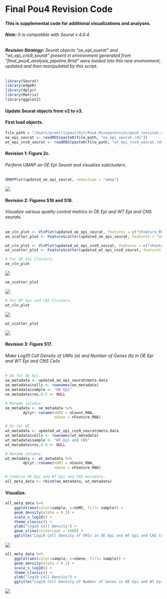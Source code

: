 Final Pou4 Revision Code
================

#### This is supplemental code for additional visualizations and analyses.

###### **Note:** It is compatible with Seurat v.4.0.4.

###### **Revision Strategy:** Seurat objects “oe\_epi\_suerat” and “wt\_epi\_cns9\_seurat” present in environment generated from “final\_pou4\_analysis\_pipeline.Rmd” were loaded into this new environment, updated and then manipulated by this script.

``` r
library(Seurat)
library(edgeR)
library(dplyr)
library(Matrix)
library(ggplot2)
```

#### **Update Seurat objects from v2 to v3.**

#### First load objects.

``` r
file_path = "/Users/prakritipaul/Git/Pou4_Misexpression/pou4_revision_code_relevant_objects/"
oe_epi_seurat <- readRDS(paste0(file_path, "oe_epi_seurat.rds"))
wt_epi_cns9_seurat <- readRDS(paste0(file_path, "wt_epi_cns9_seurat.rds"))
```

#### **Revision 1:** Figure 2c.

###### Perform UMAP on OE Epi Seurat and visualize subclusters.

``` r
UMAPPlot(updated_oe_epi_seurat, reduction = "umap")
```

![](final_pou4_revision_code_files/figure-gfm/unnamed-chunk-5-1.png)<!-- -->

#### **Revision 2:** Figures S16 and S18.

###### Visualize various quality control metrics in OE Epi and WT Epi and CNS seurats.

``` r
oe_vln_plot <- VlnPlot(updated_oe_epi_seurat, features = c("nFeature_RNA", "nCount_RNA"), ncol = 2)
oe_scatter_plot <- FeatureScatter(updated_oe_epi_seurat, feature1 = "nCount_RNA", feature2 = "nFeature_RNA")

wt_vln_plot <- VlnPlot(updated_wt_epi_cns9_seurat, features = c("nFeature_RNA", "nCount_RNA"), ncol = 2)
wt_scatter_plot <- FeatureScatter(updated_wt_epi_cns9_seurat, feature1 = "nCount_RNA", feature2 = "nFeature_RNA")

# For OE Epi Clusters.
oe_vln_plot
```

![](final_pou4_revision_code_files/figure-gfm/unnamed-chunk-6-1.png)<!-- -->

``` r
oe_scatter_plot
```

![](final_pou4_revision_code_files/figure-gfm/unnamed-chunk-6-2.png)<!-- -->

``` r
# For WT Epi and CNS Clusters.
wt_vln_plot
```

![](final_pou4_revision_code_files/figure-gfm/unnamed-chunk-6-3.png)<!-- -->

``` r
wt_scatter_plot
```

![](final_pou4_revision_code_files/figure-gfm/unnamed-chunk-6-4.png)<!-- -->

#### **Revision 3:** Figure S17.

###### Make Log10 Cell Density of UMIs (a) and Number of Genes (b) in OE Epi and WT Epi and CNS Cells

``` r
# Do for OE Epi.
oe_metadata <- updated_oe_epi_seurat@meta.data
oe_metadata$cells <- rownames(oe_metadata)
oe_metadata$sample <- "OE Epi"
oe_metadata$res.0.5 <- NULL

# Rename columns.
oe_metadata <- oe_metadata %>%
        dplyr::rename(nUMI = nCount_RNA,
                      nGene = nFeature_RNA)

# Do for WT.
wt_metadata <- updated_wt_epi_cns9_seurat@meta.data
wt_metadata$cells <- rownames(wt_metadata)
wt_metadata$sample <- "WT Epi and CNS"
wt_metadata$res.0.6 <- NULL

# Rename columns.
wt_metadata <- wt_metadata %>%
        dplyr::rename(nUMI = nCount_RNA,
                      nGene = nFeature_RNA)

# Combine OE Epi and WT Epi and CNS metadata.
all_meta_data <- rbind(oe_metadata, wt_metadata)
```

#### **Visualize.**

``` r
all_meta_data %>% 
    ggplot(aes(color=sample, x=nUMI, fill= sample)) +
    geom_density(alpha = 0.2) + 
    scale_x_log10() + 
    theme_classic() +
    ylab("log10 Cell Density") +
    geom_vline(xintercept = 1000) +
    ggtitle("Log10 Cell Density of UMIs in OE Epi and WT Epi and CNS Cells") 
```

![](final_pou4_revision_code_files/figure-gfm/unnamed-chunk-8-1.png)<!-- -->

``` r
all_meta_data %>% 
    ggplot(aes(color=sample, x=nGene, fill= sample)) +
    geom_density(alpha = 0.2) + 
    scale_x_log10() + 
    theme_classic() +
    ylab("log10 Cell Density") +
    ggtitle("Log10 Cell Density of Number of Genes in OE Epi and WT Epi and CNS Cells") 
```

![](final_pou4_revision_code_files/figure-gfm/unnamed-chunk-8-2.png)<!-- -->

